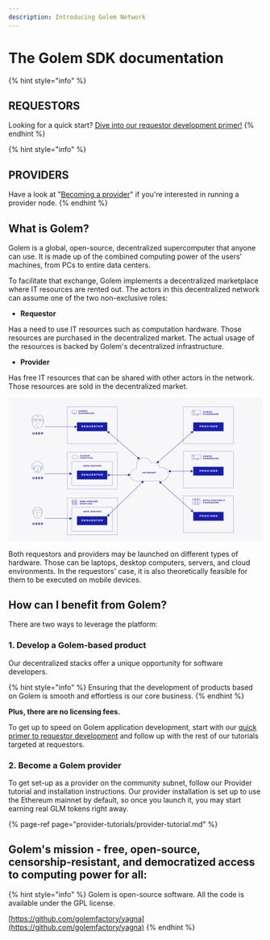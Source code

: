 ```yaml
---
description: Introducing Golem Network
---
```


# The Golem SDK documentation

{% hint style="info" %}
## REQUESTORS

Looking for a quick start? [Dive into our requestor development primer!](requestor-tutorials/flash-tutorial-of-requestor-development.md)
{% endhint %}

{% hint style="info" %}
## PROVIDERS

Have a look at "[Becoming a provider](provider-tutorials/provider-tutorial.md)" if you're interested in running a provider node.
{% endhint %}

## What is Golem?

Golem is a global, open-source, decentralized supercomputer that anyone can use. It is made up of the combined computing power of the users' machines, from PCs to entire data centers.

To facilitate that exchange, Golem implements a decentralized marketplace where IT resources are rented out. The actors in this decentralized network can assume one of the two non-exclusive roles:

* **Requestor**

Has a need to use IT resources such as computation hardware. Those resources are purchased in the decentralized market. The actual usage of the resources is backed by Golem's decentralized infrastructure.

* **Provider**

Has free IT resources that can be shared with other actors in the network. Those resources are sold in the decentralized market.

![](.gitbook/assets/tnm-docs-infographics-01.jpg)

Both requestors and providers may be launched on different types of hardware. Those can be laptops, desktop computers, servers, and cloud environments. In the requestors' case, it is also theoretically feasible for them to be executed on mobile devices.

## How can I benefit from Golem?

There are two ways to leverage the platform:

### **1. Develop a Golem-based product**

Our decentralized stacks offer a unique opportunity for software developers.

{% hint style="info" %}
Ensuring that the development of products based on Golem is smooth and effortless is our core business.
{% endhint %}

**Plus, there are no licensing fees.**

To get up to speed on Golem application development, start with our [quick primer to requestor development](requestor-tutorials/flash-tutorial-of-requestor-development.md) and follow up with the rest of our tutorials targeted at requestors.

### **2. Become a Golem provider**

To get set-up as a provider on the community subnet, follow our Provider tutorial and installation instructions. Our provider installation is set up to use the Ethereum mainnet by default, so once you launch it, you may start earning real GLM tokens right away.

{% page-ref page="provider-tutorials/provider-tutorial.md" %}

## Golem's mission - free, open-source, censorship-resistant, and democratized access to computing power for all:

{% hint style="info" %}
Golem is open-source software. All the code is available under the GPL license.

[https://github.com/golemfactory/yagna](https://github.com/golemfactory/yagna)
{% endhint %}

